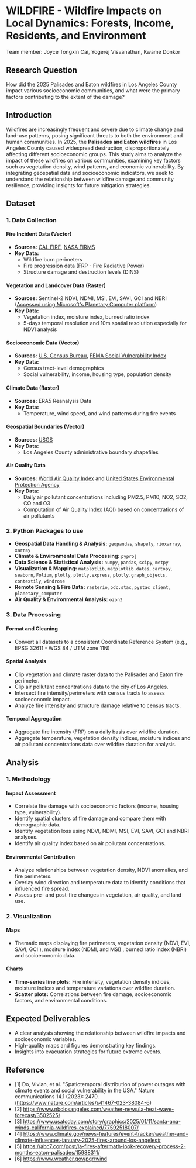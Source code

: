 # WILDFIRE - Wildfire Impacts on Local Dynamics: Forests, Income, Residents, and Environment
Team member: Joyce Tongxin Cai, Yogerej Visvanathan, Kwame Donkor

## Research Question
How did the 2025 Palisades and Eaton wildfires in Los Angeles County impact various socioeconomic communities, and what were the primary factors contributing to the extent of the damage?

## Introduction
Wildfires are increasingly frequent and severe due to climate change and land-use patterns, posing significant threats to both the environment and human communities. In 2025, the **Palisades and Eaton wildfires** in Los Angeles County caused widespread destruction, disproportionately affecting different socioeconomic groups. This study aims to analyze the impact of these wildfires on various communities, examining key factors such as vegetation density, wind patterns, and economic vulnerability. By integrating geospatial data and socioeconomic indicators, we seek to understand the relationship between wildfire damage and community resilience, providing insights for future mitigation strategies.


## Dataset

### 1. Data Collection

#### Fire Incident Data (Vector)
- **Sources:** [CAL FIRE](https://www.fire.ca.gov/), [NASA FIRMS](https://firms.modaps.eosdis.nasa.gov/)
- **Key Data:**
  - Wildfire burn perimeters
  - Fire progression data (FRP - Fire Radiative Power)
  - Structure damage and destruction levels (DINS)

#### Vegetation and Landcover Data (Raster)
- **Sources:** Sentinel-2 NDVI, NDMI, MSI, EVI, SAVI, GCI and NBRI ([Accessed using Microsoft's Planetary Computer platform](https://planetarycomputer.microsoft.com/dataset/sentinel-2-l2a#overview))
- **Key Data:**
  - Vegetation index, moisture index, burned ratio index
  - 5-days temporal resolution and 10m spatial resolution especially for NDVI analysis

#### Socioeconomic Data (Vector)
- **Sources:** [U.S. Census Bureau](https://www.census.gov/), [FEMA Social Vulnerability Index](https://hazards.fema.gov/nri/map)
- **Key Data:**
  - Census tract-level demographics
  - Social vulnerability, income, housing type, population density

#### Climate Data (Raster)
- **Sources:** ERA5 Reanalysis Data
- **Key Data:**
  - Temperature, wind speed, and wind patterns during fire events

#### Geospatial Boundaries (Vector)
- **Sources:** [USGS](https://www.usgs.gov/)
- **Key Data:**
  - Los Angeles County administrative boundary shapefiles

#### Air Quality Data
- **Sources:** [World Air Quality Index](https://aqicn.org/contact/) and [United States Environmental Protection Agency](https://www.epa.gov/aboutepa)
- **Key Data:**
  - Daily air pollutant concentrations including PM2.5, PM10, NO2, SO2, CO and O3
  - Computation of Air Quality Index (AQI) based on concentrations of air pollutants

### 2. Python Packages to use
- **Geospatial Data Handling & Analysis:** `geopandas`, `shapely`, `rioxarray`, `xarray`
- **Climate & Environmental Data Processing:** `pyproj`
- **Data Science & Statistical Analysis:** `numpy`, `pandas`, `scipy`, `metpy`
- **Visualization & Mapping:** `matplotlib`, `matplotlib.dates`, `cartopy`, `seaborn`, `Folium`, `plotly`, `plotly.express`, `plotly.graph_objects`, `contextily`, `windrose`
- **Remote Sensing & Fire Data:** `rasterio`, `odc.stac`, `pystac_client`, `planetary_computer`
- **Air Quality & Environmental Analysis:** `ozon3`

### 3. Data Processing

#### Format and Cleaning
- Convert all datasets to a consistent Coordinate Reference System (e.g., EPSG 32611 - WGS 84 / UTM zone 11N)

#### Spatial Analysis
- Clip vegetation and climate raster data to the Palisades and Eaton fire perimeter.
- Clip air pollutant concentrations data to the city of Los Angeles.
- Intersect fire intensity/perimeters with census tracts to assess socioeconomic impact.
- Analyze fire intensity and structure damage relative to census tracts.

#### Temporal Aggregation
- Aggregate fire intensity (FRP) on a daily basis over wildfire duration.
- Aggregate temperature, vegetation density indices, moisture indices and air pollutant concentrations data over wildfire duration for analysis.

## Analysis

### 1. Methodology

#### Impact Assessment
- Correlate fire damage with socioeconomic factors (income, housing type, vulnerability).
- Identify spatial clusters of fire damage and compare them with demographic data.
- Identify vegetation loss using NDVI, NDMI, MSI, EVI, SAVI, GCI and NBRI analyses.
- Identify air quality index based on air pollutant concentrations.

#### Environmental Contribution
- Analyze relationships between vegetation density, NDVI anomalies, and fire perimeters.
- Overlay wind direction and temperature data to identify conditions that influenced fire spread.
- Assess pre- and post-fire changes in vegetation, air quality, and land use.

### 2. Visualization

#### Maps
- Thematic maps displaying fire perimeters, vegetation density (NDVI, EVI, SAVI, GCI ), mositure index (NDMI, and MSI) , burned ratio index (NBRI) and socioeconomic data.

#### Charts
- **Time-series line plots:** Fire intensity, vegetation density indices, moisture indices and temperature variations over wildfire duration.
- **Scatter plots:** Correlations between fire damage, socioeconomic factors, and environmental conditions.

## Expected Deliverables
- A clear analysis showing the relationship between wildfire impacts and socioeconomic variables.
- High-quality maps and figures demonstrating key findings.
- Insights into evacuation strategies for future extreme events.

## Reference
- [1] Do, Vivian, et al. "Spatiotemporal distribution of power outages with climate events and social vulnerability in the USA." Nature communications 14.1 (2023): 2470. (https://www.nature.com/articles/s41467-023-38084-6)
- [2] https://www.nbclosangeles.com/weather-news/la-heat-wave-forecast/3502525/ 
- [3] https://www.usatoday.com/story/graphics/2025/01/11/santa-ana-winds-california-wildfires-explained/77592518007/
- [4] https://www.climate.gov/news-features/event-tracker/weather-and-climate-influences-january-2025-fires-around-los-angeles#
- [5] https://abc7.com/post/la-fires-aftermath-look-recovery-process-2-months-eaton-palisades/15988311/
- [6] https://www.weather.gov/pqr/wind
